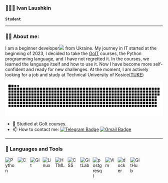### 👨🏻‍🎓 Ivan Laushkin

**` Student `**

---
### 👨‍💻 About me:

I am a beginner developer<img src="https://media.giphy.com/media/WUlplcMpOCEmTGBtBW/giphy.gif" width="30px"> from Ukraine. My journey in IT started at the beginning of 2023, I decided to take the [GoIT](https://goit.global) courses, the Python programming language, and I have not regretted it. In the courses, we learned the language itself and how to use it. Now I have become more self-confident and ready for new challenges. At the moment, I am actively looking for a job and study at Technical University of Kosice([TUKE](https://www.tuke.sk))

<p align="center">
 <img width="600" src="assest/github-snake.svg" alt="snake"/>
</p>

- 🔭 Studied at GoIt courses.
- 📫 How to contact me: [![Telegram Badge](https://img.shields.io/badge/-laushkin1-blue?style=flat&logo=Telegram&logoColor=white)](https://t.me/laushkin1) [![Gmail Badge](https://img.shields.io/badge/-Gmail-red?style=flat&logo=Gmail&logoColor=white)](laushkinivan1@gmail.com)

---

### 🧰 Languages and Tools

<img align="left" alt="Python" width="30px" style="padding-right:10px;" src="https://cdn.jsdelivr.net/gh/devicons/devicon/icons/python/python-plain.svg" />
<img align="left" alt="C" width="30px" style="padding-right:10px;" src="https://cdn.jsdelivr.net/gh/devicons/devicon@latest/icons/c/c-original.svg" />
<img align="left" alt="Git" width="30px" style="padding-right:10px;" src="https://cdn.jsdelivr.net/gh/devicons/devicon/icons/git/git-original.svg" />
<img align="left" alt="Linux" width="30px" style="padding-right:10px;" src="https://cdn.jsdelivr.net/gh/devicons/devicon/icons/linux/linux-original.svg" />
<img align="left" alt="HTML" width="30px" style="padding-right:10px;" src="https://cdn.jsdelivr.net/gh/devicons/devicon/icons/html5/html5-plain.svg" />
<img align="left" alt="CSS" width="30px" style="padding-right:10px;" src="https://cdn.jsdelivr.net/gh/devicons/devicon/icons/css3/css3-plain.svg" />
<img align="left" alt="GitLab" width="30px" style="padding-right:10px;" src="https://cdn.jsdelivr.net/gh/devicons/devicon@latest/icons/gitlab/gitlab-original.svg" />
<img align="left" alt="postgresql" width="30px" style="padding-right:10px;" src="https://cdn.jsdelivr.net/gh/devicons/devicon@latest/icons/postgresql/postgresql-original.svg" />
<img align="left" alt="Vim" width="30px" style="padding-right:10px;" src="https://cdn.jsdelivr.net/gh/devicons/devicon@latest/icons/vim/vim-original.svg" />
<img align="left" alt="docker" width="30px" style="padding-right:10px;" src="https://cdn.jsdelivr.net/gh/devicons/devicon@latest/icons/docker/docker-original.svg" />
<img align="left" alt="GitHub" width="30px" style="padding-right:10px;" src="https://cdn.jsdelivr.net/gh/devicons/devicon@latest/icons/github/github-original.svg" />
<br />

